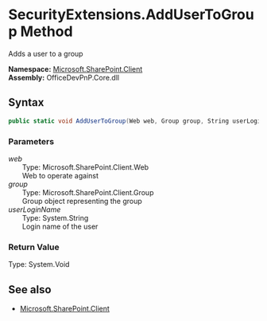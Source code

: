 # SecurityExtensions.AddUserToGroup Method  
Adds a user to a group  

**Namespace:** [Microsoft.SharePoint.Client](Microsoft.SharePoint.Client.md)  
**Assembly:** OfficeDevPnP.Core.dll  
## Syntax
```C#
public static void AddUserToGroup(Web web, Group group, String userLoginName)
```
### Parameters
*web*  
&emsp;&emsp;Type: Microsoft.SharePoint.Client.Web  
&emsp;&emsp;Web to operate against  
*group*  
&emsp;&emsp;Type: Microsoft.SharePoint.Client.Group  
&emsp;&emsp;Group object representing the group  
*userLoginName*  
&emsp;&emsp;Type: System.String  
&emsp;&emsp;Login name of the user  
### Return Value
Type: System.Void  

## See also
- [Microsoft.SharePoint.Client](Microsoft.SharePoint.Client.md)

